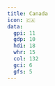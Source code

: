 ```yaml
---
title: Canada
icon: 🇨🇦
data:
  gpi: 11
  gdp: 10
  hdi: 18
  whr: 15
  col: 132
  gci: 6
  gfs: 5
---
```

